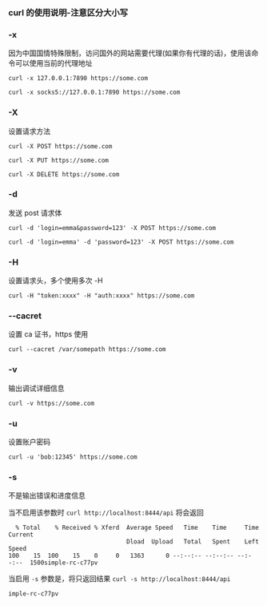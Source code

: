 ### curl 的使用说明-注意区分大小写

### -x

因为中国国情特殊限制，访问国外的网站需要代理(如果你有代理的话)，使用该命令可以使用当前的代理地址

`curl -x 127.0.0.1:7890 https://some.com`

`curl -x socks5://127.0.0.1:7890 https://some.com`

### -X

设置请求方法

`curl -X POST https://some.com`

`curl -X PUT https://some.com`

`curl -X DELETE https://some.com`

### -d

发送 post 请求体

`curl -d 'login=emma&password=123' -X POST https://some.com`

`curl -d 'login=emma' -d 'password=123' -X POST https://some.com`

### -H

设置请求头，多个使用多次 -H

`curl -H "token:xxxx" -H "auth:xxxx" https://some.com`

### --cacret

设置 ca 证书，https 使用 

`curl --cacret /var/somepath https://some.com`

### -v

输出调试详细信息

`curl -v https://some.com`

### -u 

设置账户密码

`curl -u 'bob:12345' https://some.com`

### -s

不是输出错误和进度信息

当不启用该参数时 `curl http://localhost:8444/api` 将会返回
```
  % Total    % Received % Xferd  Average Speed   Time    Time     Time  Current
                                 Dload  Upload   Total   Spent    Left  Speed
100    15  100    15    0     0   1363      0 --:--:-- --:--:-- --:--:--  1500simple-rc-c77pv

```

当启用 `-s` 参数是，将只返回结果 `curl -s http://localhost:8444/api`
```
imple-rc-c77pv
```